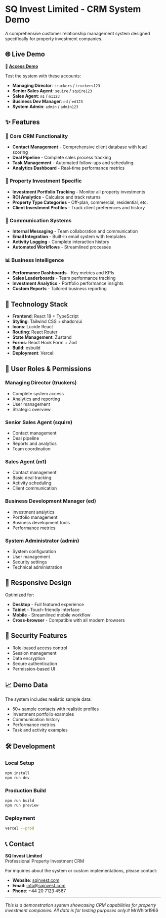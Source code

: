 # SQ Invest Limited - CRM System Demo

A comprehensive customer relationship management system designed specifically for property investment companies.

## 🌐 Live Demo

**🔗 [Access Demo](https://your-deployment-url.vercel.app)**

Test the system with these accounts:
- **Managing Director**: `truckers` / `truckers123`
- **Senior Sales Agent**: `squire` / `squire123`  
- **Sales Agent**: `m1` / `m1123`
- **Business Dev Manager**: `ed` / `ed123`
- **System Admin**: `admin` / `admin123`

## ✨ Features

### 🏢 Core CRM Functionality
- **Contact Management** - Comprehensive client database with lead scoring
- **Deal Pipeline** - Complete sales process tracking
- **Task Management** - Automated follow-ups and scheduling
- **Analytics Dashboard** - Real-time performance metrics

### 💼 Property Investment Specific
- **Investment Portfolio Tracking** - Monitor all property investments
- **ROI Analytics** - Calculate and track returns
- **Property Type Categories** - Off-plan, commercial, residential, etc.
- **Client Investment Profiles** - Track client preferences and history

### 💬 Communication Systems
- **Internal Messaging** - Team collaboration and communication
- **Email Integration** - Built-in email system with templates
- **Activity Logging** - Complete interaction history
- **Automated Workflows** - Streamlined processes

### 📊 Business Intelligence
- **Performance Dashboards** - Key metrics and KPIs
- **Sales Leaderboards** - Team performance tracking
- **Investment Analytics** - Portfolio performance insights
- **Custom Reports** - Tailored business reporting

## 🚀 Technology Stack

- **Frontend**: React 18 + TypeScript
- **Styling**: Tailwind CSS + shadcn/ui
- **Icons**: Lucide React
- **Routing**: React Router
- **State Management**: Zustand
- **Forms**: React Hook Form + Zod
- **Build**: esbuild
- **Deployment**: Vercel

## 🎯 User Roles & Permissions

### Managing Director (truckers)
- Complete system access
- Analytics and reporting
- User management
- Strategic overview

### Senior Sales Agent (squire)  
- Contact management
- Deal pipeline
- Reports and analytics
- Team coordination

### Sales Agent (m1)
- Contact management
- Basic deal tracking
- Activity scheduling
- Client communication

### Business Development Manager (ed)
- Investment analytics
- Portfolio management
- Business development tools
- Performance metrics

### System Administrator (admin)
- System configuration
- User management
- Security settings
- Technical administration

## 📱 Responsive Design

Optimized for:
- **Desktop** - Full featured experience
- **Tablet** - Touch-friendly interface  
- **Mobile** - Streamlined mobile workflow
- **Cross-browser** - Compatible with all modern browsers

## 🔐 Security Features

- Role-based access control
- Session management
- Data encryption
- Secure authentication
- Permission-based UI

## 📈 Demo Data

The system includes realistic sample data:
- 50+ sample contacts with realistic profiles
- Investment portfolio examples
- Communication history
- Performance metrics
- Task and activity examples

## 🛠️ Development

### Local Setup
```bash
npm install
npm run dev
```

### Production Build
```bash
npm run build
npm run preview
```

### Deployment
```bash
vercel --prod
```

## 📞 Contact

**SQ Invest Limited**  
Professional Property Investment CRM

For inquiries about the system or custom implementations, please contact:
- **Website**: [sqinvest.com](https://sqinvest.com)
- **Email**: info@sqinvest.com
- **Phone**: +44 20 7123 4567

---

*This is a demonstration system showcasing CRM capabilities for property investment companies. All data is for testing purposes only.*#   M r W h i t e 1 9 6 6  
 
